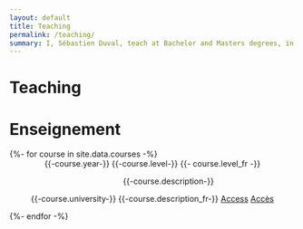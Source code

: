 ```yaml
---
layout: default
title: Teaching
permalink: /teaching/
summary: I, Sébastien Duval, teach at Bachelor and Masters degrees, in mathematics and computer science. I taught at Sorbonne Université / Université Pierre et Marie Curie in France, then at the Université Catholique de Louvain (UCLouvain) in Belgium, and I currently teach at the Université of Versailles in France.
---
```



<div class="row" id="blog-posts-container">
    <div class="col-lg-11 offset-md-1">
        <div class="card">
            <h1 class="card-title" lang='en'> Teaching </h1>
            <h1 class="card-title" lang='fr'> Enseignement </h1>
            {%- for course in site.data.courses -%}
            <div class="card">
                <div class="row" style="text-align: center">
                    <div class="col-lg-2" style="display: inline-block">
                        {{-course.year-}}
                    </div>
                    <div lang='en' class="col-lg-3" style="display: inline-block">
                        {{-course.level-}}
                    </div>
                    <div lang='fr' class="col-lg-3" style="display: inline-block">
                        {{- course.level_fr -}}
                    </div>
                    <div class="col-lg-3" style="display: inline-block">
                        {{-course.university-}}
                    </div>
                    <div class="col-lg-3" style="display: inline-block">
                        <p lang='en'>{{-course.description-}}</p>
                        <p lang='fr'>{{-course.description_fr-}}</p>
                        <!--{% if site.fr %}
                        {{course.description_fr}}    
                        {% else %}
                        {{course.description}}
                        {% endif %}-->
                    </div>
                    <div class="col-lg-1" style="display: inline-block">
                        <a lang='en' href='{{course.url}}' rel="noopener noreferrer" target=_blank class="btn btn-dark btn-lg">Access</a>    
                        <a lang='fr' href='{{course.url}}' rel="noopener noreferrer" target=_blank class="btn btn-dark btn-lg">Accès</a>    
                    </div>
                </div>
            </div>
            {%- endfor -%}
        </div>
    </div>
</div>
